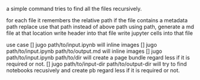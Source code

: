 a simple command tries to find all the files recursively.

for each file
	it remembers the relative path
	if the file contains a metadata path replace use that path instead of above path
	using path, generate a md file at that location
	write header into that file
	write jupyter cells into that file


use case
[] jugo path/to/input.ipynb
    will inline images
[] jugo path/to/input.ipynb path/to/output.md
    will inline images
[] jugo path/to/input.ipynb path/to/dir
    will create a page bundle regard less if it is required or not.
[] jugo path/to/input-dir path/to/output-dir
    will try to find notebooks recusively and create pb regard less if it is required or not.
    



